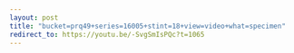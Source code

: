 ```yaml
---
layout: post
title: "bucket=prq49+series=16005+stint=18+view=video+what=specimen"
redirect_to: https://youtu.be/-SvgSmIsPQc?t=1065
---
```

